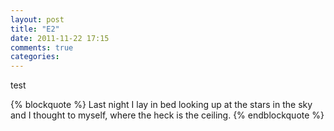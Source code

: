 ```yaml
---
layout: post
title: "E2"
date: 2011-11-22 17:15
comments: true
categories: 
---
```

<p>
test
</p>

{% blockquote %}
Last night I lay in bed looking up at the stars in the sky and I thought to myself, where the heck is the ceiling.
{% endblockquote %}
